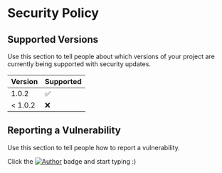 # Security Policy

## Supported Versions

Use this section to tell people about which versions of your project are
currently being supported with security updates.

| Version | Supported          |
| ------- | ------------------ |
| 1.0.2   | ✅                 |
| < 1.0.2 | ❌                 |

## Reporting a Vulnerability

Use this section to tell people how to report a vulnerability.

Click the [![Author](https://img.shields.io/badge/author-Jesse_Coretta-darkred?label=%F0%9F%94%BA&labelColor=indigo&color=maroon)](mailto:jesse.coretta@icloud.com) badge and start typing :)
